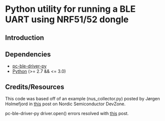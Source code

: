 # Python utility for running a BLE UART using NRF51/52 dongle

## Introduction

## Dependencies
* [pc-ble-driver-py](https://github.com/NordicSemiconductor/pc-ble-driver-py)
* [Python](https://www.python.org/) (>= 2.7 && <= 3.0)

## Credits/Resources
This code was based off of an example (nus_collector.py) posted by Jørgen Holmefjord in [this](https://devzone.nordicsemi.com/f/nordic-q-a/29848/how-to-use-pca10040-as-dongle-scanner) post on Nordic Semiconductor DevZone.

pc-ble-driver-py driver.open() errors resolved with [this](https://devzone.nordicsemi.com/f/nordic-q-a/14849/pc-ble-driver-py-driver-open-fails) post.
